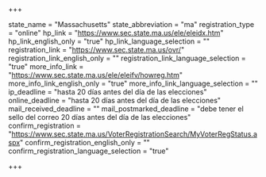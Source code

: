 +++

state_name = "Massachusetts"
state_abbreviation = "ma"
registration_type = "online"
hp_link = "https://www.sec.state.ma.us/ele/eleidx.htm"
hp_link_english_only = "true"
hp_link_language_selection = ""
registration_link = "https://www.sec.state.ma.us/ovr/"
registration_link_english_only = ""
registration_link_language_selection = "true"
more_info_link = "https://www.sec.state.ma.us/ele/eleifv/howreg.htm"
more_info_link_english_only = "true"
more_info_link_language_selection = ""
ip_deadline = "hasta 20 días antes del día de las elecciones"
online_deadline = "hasta 20 días antes del día de las elecciones"
mail_received_deadline = ""
mail_postmarked_deadline = "debe tener el sello del correo 20 días antes del día de las elecciones"
confirm_registration = "https://www.sec.state.ma.us/VoterRegistrationSearch/MyVoterRegStatus.aspx"
confirm_registration_english_only = ""
confirm_registration_language_selection = "true"

+++